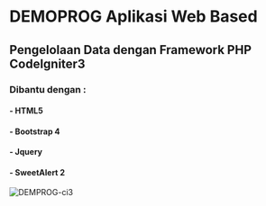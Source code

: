 # DEMOPROG Aplikasi Web Based
## Pengelolaan Data dengan Framework PHP CodeIgniter3
### Dibantu dengan :
#### - HTML5
#### - Bootstrap 4
#### - Jquery
#### - SweetAlert 2
![DEMPROG-ci3](https://user-images.githubusercontent.com/74296102/103605645-07f98f00-4f47-11eb-9946-ff623939e237.gif)


